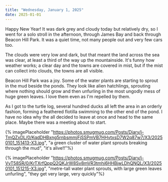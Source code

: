 ```yaml
---
title: "Wednesday, January 1, 2025"
date: 2025-01-01
---
```


Happy New Year!  It was dark grey and cloudy today but relatively dry, so I went for a solo stroll in the afternoon, through James Bay and back through Beacon Hill Park.  It was a quiet time, not many people out and very few cars too.  

The clouds were very low and dark, but that meant the land across the sea was clear, at least a third of the way up the mountainside.  It's funny how weather works; a clear day and the towns are covered in mist, but if the mist can collect into clouds, the towns are all visible.  

Beacon Hill Park was a joy.  Some of the water plants are starting to sprout in the mud beside the ponds.  They look like alien hatchlings, sprouting where nothing should grow and then unfurling in the most ungodly mess of huge green leaves.  I love them even as I'm repelled by them.

As I got to the turtle log, several hundred ducks all left the area in an orderly fashion, forming a feathered flotilla swimming to the other end of the pond.  I have no idea why the all decided to leave at once and head to the same place.  Maybe there was a meeting about to start.

{% imagePlaceholder "https://photos.smugmug.com/Posts/Diary/i-TmQZxDL/0/KqdDHBxng5rnbsmmjFjSSPmVB7HHvtxsD7W2q87w7/X3/20250101_151413-X3.jpg", "a green cluster of water plant sprouts breaking through the mud", "it's alive!!"%}

{% imagePlaceholder "https://photos.smugmug.com/Posts/Diary/i-VvT58SR/0/KrTXrfQppQ2QKJrW8Sv8mVR3tmhj6HHBjwLDhQNQL/X3/20250101_151215-X3.jpg", "metre-tall water plant sprouts, with large green leaves unfurling", "they get very large, very quickly"%}


